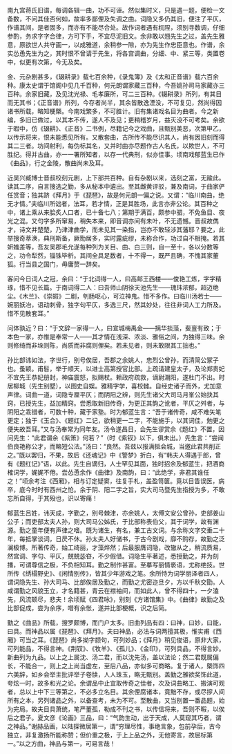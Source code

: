 <!-- { "loadSidebar": true } -->
南九宫蒋氏旧谱，每调各辑一曲，功不可诬。然似集时义，只是遇一题，便检一文备数，不问其佳否何如，故率多鄙俚及失调之曲。词隐又多仍其旧，便注了平仄，作谱其间，是者固多，而亦有不能尽合处。故作词者遇有杌陧，须别寻数调，仔细参酌，务求字字合律，方可下手，不宜尽泥旧文。余非敢以翘先生之过，盖先生雅意，原欲世人共守画一，以成雅道，余稍参一隙，亦为先生作忠臣意也。作谱，余实怂恿先生为之，其时恨不曾请于先生，将各宫调曲，分细、中、紧三等，类置卷中，似更有次第，今无及矣。

金、元杂剧甚多，《辍耕录》载七百余种，《录鬼簿》及《太和正音谱》载六百余种。康太史谓于馆阁中见几千百种，何元朗谓家藏三百种，今吾姚孙司马家藏亦三百种。余家旧藏，及见沈光禄、毛孝廉所，可二三百种。《辍耕录》所列，有其目而无其书；《正音谱》所列，今存者尚半，其余皆散逸湮没，不可复见，然尚得因诸书所载，略知梗槩。今南戏繁多，不可胜计。旧有集诸戏名目为曲者。今之新编，多旧已做过，以其本不传，遂人不及见；更稍稽岁月，益灭没不可考矣。余欲于暇中，仿《辍耕》、《正音》二书例，尽籍记今之戏曲，且甄别美恶，次第甲乙，以传示将来，恨未能悉见所有。又散套曲，古所传不能尽识其人，尚有因旧刻而得其二三者。坊间射利，每伪标其名，又并时曲亦尽题作古人名氏，以欺世人，不可胜纪。得并古曲，亦一一署所知者，以存一代典刑，似亦佳事。顷南戏郁蓝生已作《曲品》，行之金陵，散曲尚未及耳。

近吴兴臧博士晋叔校刻元剧，上下部共百种。自有杂剧以来，选刻之富，无踰此。读其二序，自言搜选之勤，多从秘本中遴出。至其雌黄评驳，兼及南词，于曲家俨任赏音；独其跻《拜月》于《琵琶》，故是何元朗一偏之说。又谓：“临川南曲，绝无才情。”夫临川所诎者，法耳，若才情，正是其胜场，此言亦非公论。其百种之中，诸上乘从来脍炙人口者，已十备七八；第期于满百，颇参中驷，不免鱼目、夜光之混。又句字多所窜易，稍失本来，即音调亦间有未叶，不无遗憾。晋叔故儁才，诗文并楚楚，乃津津曲学，而未见其一染指，岂亦不敢轻涉其藩耶？要之，此举搜奇萃涣，典刑斯备，厥勚居多，实时露疵缪，未称合作，功过自不相掩。若其妍媸差等，吾友吴郡毛允遂每种列为关目、曲、白三则，自一至十，各以分数等之，功令犁然，锱铢毕析。其间全具足数者，十不得一，既严且确，不愧其家董狐。行当县之国门，毋庸赘一辞矣。

客问今日词人之冠，余曰：“于北词得一人，曰高邮王西楼——俊艳工炼，字字精琢，惜不见长篇。于南词得二人：曰吾师山阴徐天池先生——瑰玮浓郁，超迈绝尘。《木兰》、《崇嘏》二剧，刳肠呕心，可泣神鬼。惜不多作。曰临川汤若士——婉丽妖冶，语动刺骨，独字句平仄，多逸三尺，然其妙处，往往非词人工力所及。惜不见散套耳。”

问体孰近？曰：“于文辞一家得一人，曰宣城梅禹金——摛华掞藻，斐亶有致；于本色一家，亦惟是奉常一人——其才情在浅深、浓淡、雅俗之间，为独得三味。余则修绮而非垛则陈，尚质而非腐则俚矣。若未见者，则未敢限其工拙也。”

孙比部讳如法，字世行，别号俟居，吾郡之余姚人，忠烈公曾孙，而清简公冢子也。蚤颖。甫髫，举于顺天，以进士高第授官比部。上疏请建皇太子，及论郑贵妃不宜先王恭妃册封，神庙震怒，拟赐杖。赖政府疏救，谪尉潮阳，遂杜门不出。时居柳城（先生别墅），以图史自娱。雅精字学，喜校雠。自经史诸子而外，尤加意声律。词曲一道，词隐专厘平仄；而阴阳之辨，则先生诸父大司马月峯公始抉其窍，已授先生，益加精窍。尝悉取新旧传奇，为更正其韵之讹者，平仄之舛者，与阴阳之乖错者，可数十种，藏于家塾。时为郁蓝生言：“吾于诸传奇，咸不难矢笔更定；独于《玉合》、《题红》二记，欲稍更一二字，不能施手，以其词佳，勉更之便失故吾耳。”又与汤奉常为同年友。汤令遂昌日，会先生谬赏余《题红》不置，因问先生：“此君谓余《紫箫》何若？”（时《紫钗》以下，俱未出。）先生言：“尝闻伯良艳称公才，而略短公法。”汤曰：“良然。吾兹以报满抵会城，当邀此君共削正之。”既以罢归，不果，故后《还魂记》中《警梦》折白，有“韩夫人得遇于郎，曾有《题红记》”语，以此。先生自谪归，人士罕见其面，独时招余及郁蓝生，把酒商榷词学，娓娓不倦。尝怂恿余作《曲律》及南韵，曰：“此绝学，非君其谁任之！”顷余考注《西厢》，相与订定疑窦，往复手札，盖盈笥箧。竟以目眚误医，病卒，底今时时有西州之怆。余于阴、阳二字之旨，实大司马暨先生指授为多，不敢忘所自得，于其殁也，识以寄痛！

郁蓝生吕姓，讳天成，字勤之，别号棘津，亦余姚人，太傅文安公曾孙，吏部姜山公子；而吏部太夫人孙，则大司马公姊氏，于比部称表伯父，其于词学，故有渊源。勤之童年便有声律之嗜。既为诸生，有名，兼工古文词。与余称文字交垂二十年，每抵掌谈词，日昃不休。孙太夫人好储书，于古今剧戏，靡不购存，故勤之泛澜极博。所著传奇，始工绮丽，才藻烨然；后最服膺词隐，改辙从之，稍流质易，然宫调、字句、平仄，兢兢毖昚，不少假借。词隐生平著述，悉授勤之，并为刻播，可谓尊信之极，不负相知耳。勤之制作甚富。至摹写丽情亵语，尤称绝技。世所传《绣榻野史》、《闲情别传》，皆其少年游戏之笔。余所恃为词学丽泽者四人，谓词隐先生、孙大司马、比部俟居及勤之，而勤之尤密迩旦夕，方以千秋交勖。人咸谓勤之风貌玉立，才名籍甚，青云在襟袖间，而如此人，曾不得四十，一夕溘先，风流顿尽，悲夫！余顷赋《四君咏》，别刻《方诸馆集》中。《曲律》故勤之及比部促成，尝为余序，唶有余怅，遂并比部梗概，识之后简。

勤之《曲品》所载，搜罗颇博，而门户太多。旧曲列品有四：曰神，曰妙，曰能，曰具。而神品以属《琵琶》、《拜月》。夫曰神品，必法与词两擅其极，惟实甫《西厢》可当之耳。《琵琶》尚多拗字颣句，可列妙品；《拜月》稍见俊语，原非大家，可列能品，不得言神。《荆钗》、《牧羊》、《孤儿》、《金印》，可列具品，不得言妙。新曲列为九品。以上之上属沈、汤二君，而以沈先汤，盖以法论；然二君既属偏长，不能合一，则上之上尚当虚左，至后八品，亦似多可商略。复于诸人，槩饰四六美辞，如乡会举主批评举子卷牍，人人珠玉，略无甄别。盖勤之雅欲奖饰此道，夸炫一时，故多和光之论。余谓品中止宜取传奇之佳者，次及词曲略工、搬演可观者，总以上中下三等第之，不必多立名目。其余俚腐诸本，竟黜不存，或尽摉人间所有之本，另列诸品之外，以备查考，未为不可。至散曲，又当别置一番品题，始为完局。故夫目具萧统，笔严董孤，勒成不刊之书，以传信将来，吾则不暇，以俟后之君子。夏文彦《论画》三品，曰：“气韵生动，出于天成，人莫窥其巧者，谓之神品。”谢赫品画，以陆探微居第一，谓“穷理尽性，事绝言象，包前孕后，古今独立，非复激扬所能称赞；但价重之极，于上上品之外，无他寄言，故屈标第一。”以之方曲，神品与第一，可易言哉！

